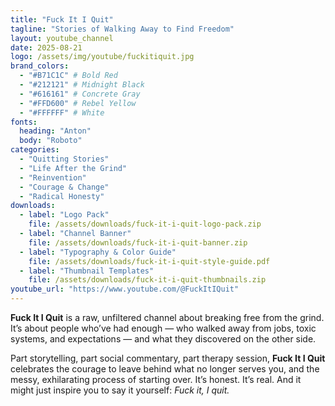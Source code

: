 ```yaml
---
title: "Fuck It I Quit"
tagline: "Stories of Walking Away to Find Freedom"
layout: youtube_channel
date: 2025-08-21
logo: /assets/img/youtube/fuckitiquit.jpg
brand_colors:
  - "#B71C1C" # Bold Red
  - "#212121" # Midnight Black
  - "#616161" # Concrete Gray
  - "#FFD600" # Rebel Yellow
  - "#FFFFFF" # White
fonts:
  heading: "Anton"
  body: "Roboto"
categories:
  - "Quitting Stories"
  - "Life After the Grind"
  - "Reinvention"
  - "Courage & Change"
  - "Radical Honesty"
downloads:
  - label: "Logo Pack"
    file: /assets/downloads/fuck-it-i-quit-logo-pack.zip
  - label: "Channel Banner"
    file: /assets/downloads/fuck-it-i-quit-banner.zip
  - label: "Typography & Color Guide"
    file: /assets/downloads/fuck-it-i-quit-style-guide.pdf
  - label: "Thumbnail Templates"
    file: /assets/downloads/fuck-it-i-quit-thumbnails.zip
youtube_url: "https://www.youtube.com/@FuckItIQuit"
---
```


**Fuck It I Quit** is a raw, unfiltered channel about breaking free from the grind. It’s about people who’ve had enough — who walked away from jobs, toxic systems, and expectations — and what they discovered on the other side.  

Part storytelling, part social commentary, part therapy session, **Fuck It I Quit** celebrates the courage to leave behind what no longer serves you, and the messy, exhilarating process of starting over. It’s honest. It’s real. And it might just inspire you to say it yourself: *Fuck it, I quit.*
